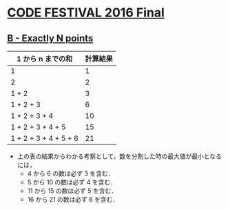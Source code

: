 # [CODE FESTIVAL 2016 Final](https://atcoder.jp/contests/cf16-final/tasks)

## [B - Exactly N points](https://atcoder.jp/contests/cf16-final/tasks/codefestival_2016_final_b)

| 1 から n までの和     | 計算結果 |
|-----------------------|----------|
| 1                     | 1        |
| 2                     | 2        |
| 1 + 2                 | 3        |
| 1 + 2 + 3             | 6        |
| 1 + 2 + 3 + 4         | 10       |
| 1 + 2 + 3 + 4 + 5     | 15       |
| 1 + 2 + 3 + 4 + 5 + 6 | 21       |

- 上の表の結果からわかる考察として，数を分割した時の最大値が最小となるには，
    - 4 から 6 の数は必ず 3 を含む．
    - 5 から 10 の数は必ず 4 を含む．
    - 11 から 15 の数は必ず 5 を含む．
    - 16 から 21 の数は必ず 6 を含む．
